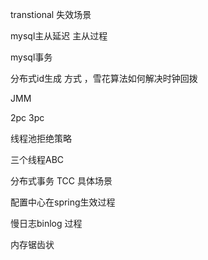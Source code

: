 transtional 失效场景  

mysql主从延迟  主从过程

mysql事务

分布式id生成 方式 ，雪花算法如何解决时钟回拨

JMM

2pc 3pc 

线程池拒绝策略


三个线程ABC

分布式事务 TCC 具体场景

配置中心在spring生效过程


慢日志binlog 过程


内存锯齿状